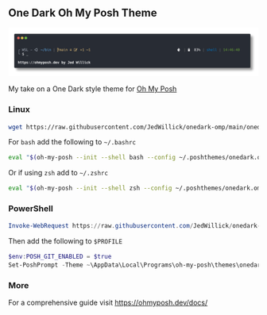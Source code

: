 ## One Dark Oh My Posh Theme

![Theme](onedark.png)

My take on a One Dark style theme for [Oh My Posh](https://ohmyposh.dev/)

### Linux

```bash
wget https://raw.githubusercontent.com/JedWillick/onedark-omp/main/onedark.omp.json -O ~/.poshthemes/onedark.omp.json
```

For `bash` add the following to `~/.bashrc`

```sh
eval "$(oh-my-posh --init --shell bash --config ~/.poshthemes/onedark.omp.json)"
```

Or if using `zsh` add to `~/.zshrc`

```sh
eval "$(oh-my-posh --init --shell zsh --config ~/.poshthemes/onedark.omp.json)"
```



### PowerShell

```powershell
Invoke-WebRequest https://raw.githubusercontent.com/JedWillick/onedark-omp/main/onedark.omp.json -O ~\AppData\Local\Programs\oh-my-posh\themes\onedark.omp.json
```

Then add the following to `$PROFILE`

```powershell
$env:POSH_GIT_ENABLED = $true
Set-PoshPrompt -Theme ~\AppData\Local\Programs\oh-my-posh\themes\onedark.omp.json
```



### More

For a comprehensive guide visit https://ohmyposh.dev/docs/
